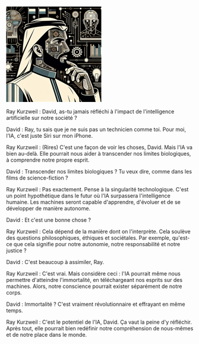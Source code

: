 ![image.png](image.png)

Ray Kurzweil : David, as-tu jamais réfléchi à l'impact de l'intelligence artificielle sur notre société ?

David : Ray, tu sais que je ne suis pas un technicien comme toi. Pour moi, l'IA, c'est juste Siri sur mon iPhone.

Ray Kurzweil : (Rires) C'est une façon de voir les choses, David. Mais l'IA va bien au-delà. Elle pourrait nous aider à transcender nos limites biologiques, à comprendre notre propre esprit.

David : Transcender nos limites biologiques ? Tu veux dire, comme dans les films de science-fiction ?

Ray Kurzweil : Pas exactement. Pense à la singularité technologique. C'est un point hypothétique dans le futur où l'IA surpassera l'intelligence humaine. Les machines seront capable d'apprendre, d'évoluer et de se développer de manière autonome.

David : Et c'est une bonne chose ?

Ray Kurzweil : Cela dépend de la manière dont on l'interprète. Cela soulève des questions philosophiques, éthiques et sociétales. Par exemple, qu'est-ce que cela signifie pour notre autonomie, notre responsabilité et notre justice ?

David : C'est beaucoup à assimiler, Ray. 

Ray Kurzweil : C'est vrai. Mais considère ceci : l'IA pourrait même nous permettre d'atteindre l'immortalité, en téléchargeant nos esprits sur des machines. Alors, notre conscience pourrait exister séparément de notre corps.

David : Immortalité ? C'est vraiment révolutionnaire et effrayant en même temps.

Ray Kurzweil : C'est le potentiel de l'IA, David. Ça vaut la peine d'y réfléchir. Après tout, elle pourrait bien redéfinir notre compréhension de nous-mêmes et de notre place dans le monde.